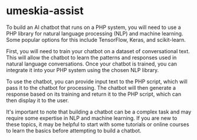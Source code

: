 # umeskia-assist

To build an AI chatbot that runs on a PHP system, you will need to use a PHP library for natural language processing (NLP) and machine learning. Some popular options for this include TensorFlow, Keras, and scikit-learn.

First, you will need to train your chatbot on a dataset of conversational text. This will allow the chatbot to learn the patterns and responses used in natural language conversations. Once your chatbot is trained, you can integrate it into your PHP system using the chosen NLP library.

To use the chatbot, you can provide input text to the PHP script, which will pass it to the chatbot for processing. The chatbot will then generate a response based on its training and return it to the PHP script, which can then display it to the user.

It's important to note that building a chatbot can be a complex task and may require some expertise in NLP and machine learning. If you are new to these topics, it may be helpful to start with some tutorials or online courses to learn the basics before attempting to build a chatbot.

